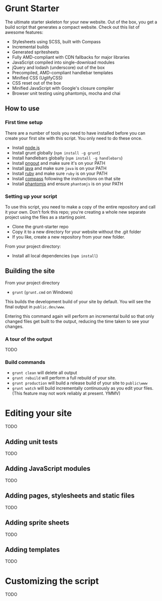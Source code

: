 Grunt Starter
=============

The ultimate starter skeleton for your new website. Out of the box, you get a build script that generates a compact website. Check out this list of awesome features:

- Stylesheets using SCSS, built with Compass
- Incremental builds
- Generated spritesheets
- Fully AMD-compliant with CDN fallbacks for major libraries
- JavaScript compiled into single-download modules
- jQuery and lodash (underscore) out of the box
- Precompiled, AMD-compliant handlebar templates
- Minified CSS (UglifyCSS)
- CSS reset out of the box
- Minified JavaScript with Google's closure compiler
- Browser unit testing using phantomjs, mocha and chai

How to use
----------

### First time setup

There are a number of tools you need to have installed before you can create your first site with this script. You only need to do these once.

- Install [node.js](http://nodejs.org/)
- Install grunt globally (`npm install -g grunt`)
- Install handlebars globally (`npm install -g handlebars`)
- Install [pngout](http://advsys.net/ken/utils.htm) and make sure it's on your PATH
- Install [java](http://www.oracle.com/technetwork/java/javase/downloads/index.html) and make sure `java` is on your PATH
- Install [ruby](http://www.ruby-lang.org) and make sure `ruby` is on your PATH
- Install [compass](http://compass-style.org/install/) following the instrunctions on that site
- Install [phantomjs](http://phantomjs.org/) and ensure `phantomjs` is on your PATH

### Setting up your script

To use this script, you need to make a copy of the entire repository and call it your own. Don't fork this repo; you're creating a whole new separate project using the files as a starting point.

- Clone the grunt-starter repo
- Copy it to a new directory for your website without the .git folder
- If you like, create a new repository from your new folder.

From your project directory:

- Install all local dependencies (`npm install`)

Building the site
-----------------

From your project directory

- `grunt` (`grunt.cmd` on Windows)

This builds the development build of your site by default. You will see the final output in `public.dev/www`.

Entering this command again will perform an incremental build so that only changed files get built to the output, reducing the time taken to see your changes.

### A tour of the output

TODO

### Build commands

- `grunt clean` will delete all output
- `grunt rebuild` will perform a full rebuild of your site.
- `grunt production` will build a release build of your site to `public\www`
- `grunt watch` will build incrementally continuously as you edit your files. (This feature may not work reliably at present. YMMV)

Editing your site
=================

TODO


Adding unit tests
-----------------

TODO

Adding JavaScript modules
-------------------------

TODO

Adding pages, stylesheets and static files
------------------------------------------

TODO

Adding sprite sheets
--------------------

TODO

Adding templates
----------------

TODO

Customizing the script
======================

TODO
